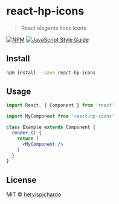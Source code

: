 # react-hp-icons

> React elegants lines icons

[![NPM](https://img.shields.io/npm/v/react-hp-icons.svg)](https://www.npmjs.com/package/react-hp-icons) [![JavaScript Style Guide](https://img.shields.io/badge/code_style-standard-brightgreen.svg)](https://standardjs.com)

## Install

```bash
npm install --save react-hp-icons
```

## Usage

```jsx
import React, { Component } from 'react'

import MyComponent from 'react-hp-icons'

class Example extends Component {
  render () {
    return (
      <MyComponent />
    )
  }
}
```

## License

MIT © [hervispichardo](https://github.com/hervispichardo)
